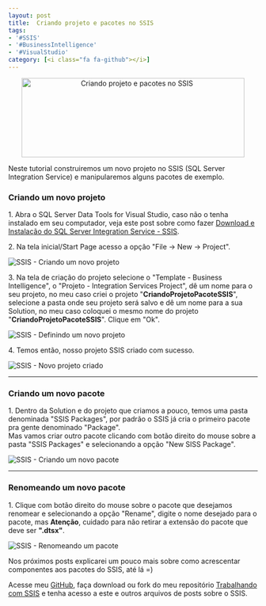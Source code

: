 ```yaml
---
layout: post
title:  Criando projeto e pacotes no SSIS
tags:
- '#SSIS'
- '#BusinessIntelligence'
- '#VisualStudio'
category: [<i class="fa fa-github"></i>]
---
```


<div style="text-align:center">
<p><img src="https://raw.githubusercontent.com/mateusbtlopes/mateusbtlopes.github.io/master/_posts/img/ProjectSSIS6.png" alt="Criando projeto e pacotes no SSIS" height="160" width="450"/></p>
</div>

<p>Neste tutorial construiremos um novo projeto no SSIS (SQL Server Integration Service) e manipularemos alguns pacotes de exemplo.</p>

<h3 id="heading3">Criando um novo projeto</h3>

<p>1. Abra o SQL Server Data Tools for Visual Studio, caso não o tenha instalado em seu computador, veja este post sobre como fazer <a href="http://mateusbtlopes.github.io/download-e-instalacao-sql-server-integration-service-ssis" target="_blank">Download e Instalação do SQL Server Integration Service - SSIS</a>.</p>

<p>2. Na tela inicial/Start Page acesso a opção "File -> New -> Project". </p>

<p><img src="https://raw.githubusercontent.com/mateusbtlopes/mateusbtlopes.github.io/master/_posts/img/ProjectSSIS1.png" alt="SSIS - Criando um novo projeto" /></p>

<p>3. Na tela de criação do projeto selecione o "Template - Business Intelligence", o "Projeto - Integration Services Project", dê um nome para o seu projeto, no meu caso criei o projeto "<strong>CriandoProjetoPacoteSSIS</strong>", selecione a pasta onde seu projeto será salvo e dê um nome para a sua Solution, no meu caso coloquei o mesmo nome do projeto "<strong>CriandoProjetoPacoteSSIS</strong>". Clique em "Ok".</p>

<p><img src="https://raw.githubusercontent.com/mateusbtlopes/mateusbtlopes.github.io/master/_posts/img/ProjectSSIS2.png" alt="SSIS - Definindo um novo projeto" /></p>

<p>4. Temos então, nosso projeto SSIS criado com sucesso.</p>

<p><img src="https://raw.githubusercontent.com/mateusbtlopes/mateusbtlopes.github.io/master/_posts/img/ProjectSSIS3.png" alt="SSIS - Novo projeto criado" /></p>

<hr/>

<h3 id="heading3">Criando um novo pacote</h3>

<p>1. Dentro da Solution e do projeto que criamos a pouco, temos uma pasta denominada "SSIS Packages", por padrão o SSIS já cria o primeiro pacote pra gente denominado "Package".
<br/>Mas vamos criar outro pacote clicando com botão direito do mouse sobre a pasta "SSIS Packages" e selecionando a opção "New SISS Package".</p>

<p><img src="https://raw.githubusercontent.com/mateusbtlopes/mateusbtlopes.github.io/master/_posts/img/ProjectSSIS4.png" alt="SSIS - Criando um novo pacote" /></p>

<hr/>

<h3 id="heading3">Renomeando um novo pacote</h3>

<p>1. Clique com botão direito do mouse sobre o pacote que desejamos renomear e selecionando a opção "Rename", digite o nome desejado para o pacote, mas <strong>Atenção</strong>, cuidado para não retirar a extensão do pacote que deve ser <strong>".dtsx"</strong>.</p>

<p><img src="https://raw.githubusercontent.com/mateusbtlopes/mateusbtlopes.github.io/master/_posts/img/ProjectSSIS5.png" alt="SSIS - Renomeando um pacote" /></p>

<p>Nos próximos posts explicarei um pouco mais sobre como acrescentar componentes aos pacotes do SSIS, até lá =)</p>

<p>Acesse meu <a href="https://github.com/mateusbtlopes" target="_blank">GitHub</a>, faça download ou fork do meu repositório <a href="https://github.com/mateusbtlopes/trabalhando-com-ssis" target="_blank">Trabalhando com SSIS</a> e tenha acesso a este e outros arquivos de posts sobre o SSIS.</p>
